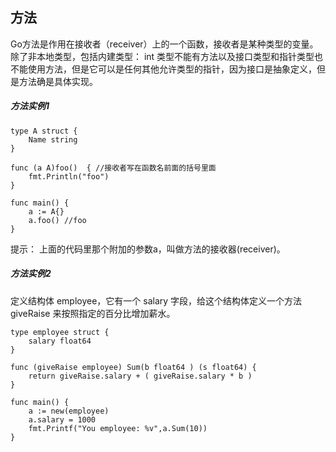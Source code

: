 ## 方法
Go方法是作用在接收者（receiver）上的一个函数，接收者是某种类型的变量。除了非本地类型，包括内建类型： int 类型不能有方法以及接口类型和指针类型也不能使用方法，但是它可以是任何其他允许类型的指针，因为接口是抽象定义，但是方法确是具体实现。
##### 方法实例1
```
type A struct {
	Name string
}
 
func (a A)foo()  { //接收者写在函数名前面的括号里面
	fmt.Println("foo")
}
 
func main() {
	a := A{}
	a.foo() //foo
}
```
提示：
上面的代码里那个附加的参数a，叫做方法的接收器(receiver)。
##### 方法实例2
定义结构体 employee，它有一个 salary 字段，给这个结构体定义一个方法 giveRaise 来按照指定的百分比增加薪水。
```
type employee struct {
	salary float64
}

func (giveRaise employee) Sum(b float64 ) (s float64) {
	return giveRaise.salary + ( giveRaise.salary * b )
}

func main() {
	a := new(employee)
	a.salary = 1000
	fmt.Printf("You employee: %v",a.Sum(10))
}
```
